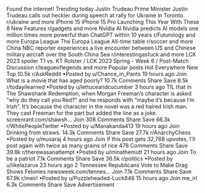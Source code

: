 Found the internet!
Trending today
Justin Trudeau
Prime Minister Justin Trudeau calls out heckler during speech at rally for Ukraine in Toronto.
r/ukraine and more
iPhone 15
iPhone 15 Pro Launching This Year With These 8 New Features
r/gadgets and more
Nvidia AI
Nvidia predicts AI models one million times more powerful than ChatGPT within 10 years
r/Futurology and more
Europa League
The Europa League All-time table
r/soccer and more
China
NBC reporter experiences a live encounter between US and Chinese military aircraft over the South China Sea
r/interestingasfuck and more
LCK 2023
spoiler
T1 vs. KT Rolster / LCK 2023 Spring - Week 6 / Post-Match Discussion
r/leagueoflegends and more
Popular posts
Hot
Everywhere
New
Top
10.5k
r/AskReddit
•Posted by
u/Chance_in_Pants
19 hours ago
Join
What is a movie that has aged poorly?
10.7k Comments
Share
Save
8.5k
r/todayilearned
•Posted by
u/lettuceandcucumber
3 hours ago
TIL that in The Shawshank Redemption, when Morgan Freeman’s character is asked “why do they call you Red?” and he responds with “maybe it’s because I’m Irish”. It’s because the character in the novel was a red haired Irish man. They cast Freeman for the part but added the line as a joke.
screenrant.com/shawsh...
Join
308 Comments
Share
Save
66.3k
r/WhitePeopleTwitter
•Posted by
u/Manakanda413
19 hours ago
Join
Drinking from straws.
14.3k Comments
Share
Save
27.7k
r/AnarchyChess
•Posted by
u/musaraj
4 hours ago
Join
If this post gets 32,768 upvotes, I'll post again with twice as many grains of rice
478 Comments
Share
Save
39.8k
r/therewasanattempt
•Posted by
u/minathemutt
21 hours ago
Join
To be a patriot
7.1k Comments
Share
Save
36.5k
r/politics
•Posted by
u/likelazarus
23 hours ago
2
Tennessee Republicans Vote to Make Drag Shows Felonies
newsweek.com/tennes...
Join
7.1k Comments
Share
Save
67.9k
r/meirl
•Posted by
u/Puzzleheaded-Luck846
15 hours ago
Join
me_irl
6.3k Comments
Share
Save
Advertisement